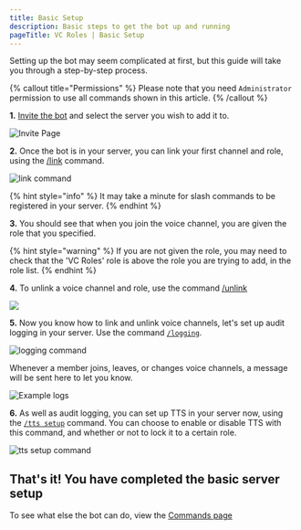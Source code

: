 ```yaml
---
title: Basic Setup
description: Basic steps to get the bot up and running
pageTitle: VC Roles | Basic Setup
---
```


Setting up the bot may seem complicated at first, but this guide will take you through a step-by-step process.

{% callout title="Permissions" %}
Please note that you need `Administrator` permission to use all commands shown in this article.
{% /callout %}

**1.** [Invite the bot](https://discord.com/api/oauth2/authorize?client\_id=775025797034541107\&permissions=300944400\&scope=bot%20applications.commands) and select the server you wish to add it to.

![Invite Page](</assets/invite.png>)

**2.** Once the bot is in your server, you can link your first channel and role, using the [/link](commands/commands/linking-and-unlinking.md#link) command.

![link command](<.gitbook/assets/image (89).png>)

{% hint style="info" %}
It may take a minute for slash commands to be registered in your server.
{% endhint %}

**3.** You should see that when you join the voice channel, you are given the role that you specified.

{% hint style="warning" %}
If you are not given the role, you may need to check that the 'VC Roles' role is above the role you are trying to add, in the role list.
{% endhint %}

**4.** To unlink a voice channel and role, use the command [/unlink](commands/commands/linking-and-unlinking.md#unlink)

![](<.gitbook/assets/image (47).png>)

**5.** Now you know how to link and unlink voice channels, let's set up audit logging in your server. Use the command [`/logging`](commands/commands/audit-logging.md#logging).

![logging command](<.gitbook/assets/image (73).png>)

Whenever a member joins, leaves, or changes voice channels, a message will be sent here to let you know.

![Example logs](<.gitbook/assets/image (93).png>)

**6.** As well as audit logging, you can set up TTS in your server now, using the [`/tts setup`](commands/commands/tts-commands.md#ttssetup) command. You can choose to enable or disable TTS with this command, and whether or not to lock it to a certain role.

![tts setup command](.gitbook/assets/ttssetup.png)

## That's it! You have completed the basic server setup

To see what else the bot can do, view the [Commands page](commands/commands/)
